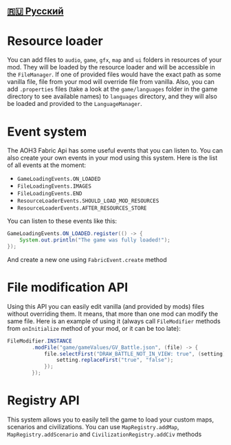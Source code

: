 [🇷🇺 Русский](https://github.com/MushroomMif/aoh3-fabric-api/blob/master/DOCS_RU.md)
-----
# Resource loader
You can add files to `audio`, `game`, `gfx`, `map` and `ui` folders in
resources of your mod. They will be loaded by the resource loader and will
be accessible in the `FileManager`. If one of provided files would have the
exact path as some vanilla file, file from your mod will override file
from vanilla. Also, you can add `.properties` files (take a look at the
`game/languages` folder in the game directory to see available names) 
to `languages` directory, and they will also be loaded and provided
to the `LanguageManager`.

# Event system
The AOH3 Fabric Api has some useful events that you can listen to. 
You can also create your own events in your mod using this system.
Here is the list of all events at the moment:
- `GameLoadingEvents.ON_LOADED`
- `FileLoadingEvents.IMAGES`
- `FileLoadingEvents.END`
- `ResourceLoaderEvents.SHOULD_LOAD_MOD_RESOURCES`
- `ResourceLoaderEvents.AFTER_RESOURCES_STORE`

You can listen to these events like this:
```java
GameLoadingEvents.ON_LOADED.register(() -> {
    System.out.println("The game was fully loaded!");
});
```
And create a new one using `FabricEvent.create` method

# File modification API
Using this API you can easily edit vanilla (and provided by mods) files 
without overriding them. It means, that more than one mod can modify
the same file. Here is an example of using it (always call `FileModifier`
methods from `onInitialize` method of your mod, or it can be too late):
```java
FileModifier.INSTANCE
        .modFile("game/gameValues/GV_Battle.json", (file) -> {
            file.selectFirst("DRAW_BATTLE_NOT_IN_VIEW: true", (setting) -> {
                setting.replaceFirst("true", "false");
            });
        });
```

# Registry API
This system allows you to easily tell the game to load your custom maps,
scenarios and civilizations. You can use `MapRegistry.addMap`, 
`MapRegistry.addScenario` and `CivilizationRegistry.addCiv` methods